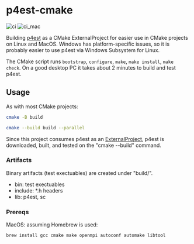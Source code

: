 # p4est-cmake

![ci](https://github.com/scivision/p4est-cmake/workflows/ci/badge.svg)
![ci_mac](https://github.com/scivision/p4est-cmake/workflows/ci_mac/badge.svg)

Building [p4est](https://github.com/cburstedde/p4est) as a CMake ExternalProject for easier use in CMake projects on Linux and MacOS.
Windows has platform-specific issues, so it is probably easier to use p4est via Windows Subsystem for Linux.

The CMake script runs `bootstrap`, `configure`, `make`, `make install`, `make check`.
On a good desktop PC it takes about 2 minutes to build and test p4est.

## Usage

As with most CMake projects:

```sh
cmake -B build

cmake --build build --parallel
```

Since this project consumes p4est as an [ExternalProject](https://cmake.org/cmake/help/latest/module/ExternalProject.html), p4est is downloaded, built, and tested on the "cmake --build" command.

### Artifacts

Binary artifacts (test exectuables) are created under "build/".

* bin: test exectuables
* include: *.h headers
* lib: p4est, sc

### Prereqs

MacOS: assuming Homebrew is used:

```sh
brew install gcc cmake make openmpi autoconf automake libtool
```
